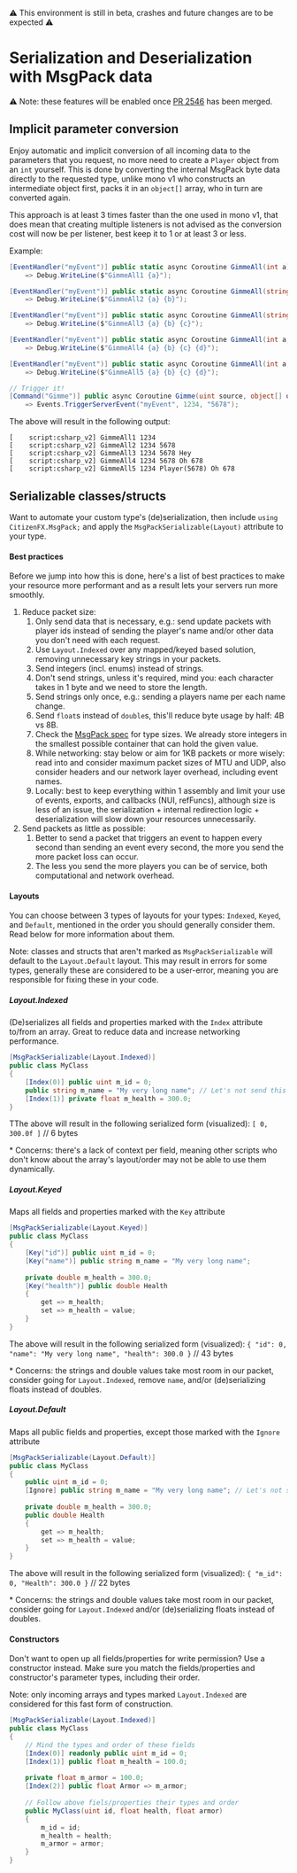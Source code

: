 ⚠️ This environment is still in beta, crashes and future changes are to be expected ⚠️
# Serialization and Deserialization with MsgPack data

⚠️ Note: these features will be enabled once [PR 2546](https://github.com/citizenfx/fivem/pull/2546) has been merged.

## Implicit parameter conversion
Enjoy automatic and implicit conversion of all incoming data to the parameters that you request, no more need to create a `Player` object from an `int` yourself. This is done by converting the internal MsgPack byte data directly to the requested type, unlike mono v1 who constructs an intermediate object first, packs it in an `object[]` array, who in turn are converted again.

This approach is at least 3 times faster than the one used in mono v1, that does mean that creating multiple listeners is not advised as the conversion cost will now be per listener, best keep it to 1 or at least 3 or less.

Example:
```csharp
[EventHandler("myEvent")] public static async Coroutine GimmeAll(int a)
	=> Debug.WriteLine($"GimmeAll1 {a}");

[EventHandler("myEvent")] public static async Coroutine GimmeAll(string a, int b)
	=> Debug.WriteLine($"GimmeAll2 {a} {b}");

[EventHandler("myEvent")] public static async Coroutine GimmeAll(string a, int b, string c = "Hey")
	=> Debug.WriteLine($"GimmeAll3 {a} {b} {c}");

[EventHandler("myEvent")] public static async Coroutine GimmeAll(int a, string b, string c = "Oh", int d = 678)
	=> Debug.WriteLine($"GimmeAll4 {a} {b} {c} {d}");

[EventHandler("myEvent")] public static async Coroutine GimmeAll(int a, Player b, string c = "Oh", int d = 678)
	=> Debug.WriteLine($"GimmeAll5 {a} {b} {c} {d}");

// Trigger it!
[Command("Gimme")] public async Coroutine Gimme(uint source, object[] objects, string raw)
	=> Events.TriggerServerEvent("myEvent", 1234, "5678");
```
The above will result in the following output:
```
[    script:csharp_v2] GimmeAll1 1234
[    script:csharp_v2] GimmeAll2 1234 5678
[    script:csharp_v2] GimmeAll3 1234 5678 Hey
[    script:csharp_v2] GimmeAll4 1234 5678 Oh 678
[    script:csharp_v2] GimmeAll5 1234 Player(5678) Oh 678
```


## Serializable classes/structs
Want to automate your custom type's (de)serialization, then include `﻿using CitizenFX.MsgPack;` and apply the `MsgPackSerializable(Layout)` attribute to your type.

#### Best practices
Before we jump into how this is done, here's a list of best practices to make your resource more performant and as a result lets your servers run more smoothly.
1. Reduce packet size:
	1. Only send data that is necessary, e.g.: send update packets with player ids instead of sending the player's name and/or other data you don't need with each request.
	2. Use `Layout.Indexed` over any mapped/keyed based solution, removing unnecessary key strings in your packets.
	3. Send integers (incl. enums) instead of strings.
	4. Don't send strings, unless it's required, mind you: each character takes in 1 byte and we need to store the length.
	5. Send strings only once, e.g.: sending a players name per each name change.
	6. Send `float`s instead of `double`s, this'll reduce byte usage by half: 4B vs 8B.
	7. Check the [MsgPack spec](https://github.com/msgpack/msgpack/blob/master/spec.md) for type sizes. We already store integers in the smallest possible container that can hold the given value.
	8. While networking: stay below or aim for 1KB packets or more wisely: read into and consider maximum packet sizes of MTU and UDP, also consider headers and our network layer overhead, including event names.
	9. Locally: best to keep everything within 1 assembly and limit your use of events, exports, and callbacks (NUI, refFuncs), although size is less of an issue, the serialization + internal redirection logic + deserialization will slow down your resources unnecessarily.
3. Send packets as little as possible:
	1. Better to send a packet that triggers an event to happen every second than sending an event every second, the more you send the more packet loss can occur.
	2. The less you send the more players you can be of service, both computational and network overhead.

#### Layouts
You can choose between 3 types of layouts for your types: `Indexed`, `Keyed`, and `Default`, mentioned in the order you should generally consider them. Read below for more information about them.

Note: classes and structs that aren't marked as `MsgPackSerializable` will default to the `Layout.Default` layout. This may result in errors for some types, generally these are considered to be a user-error, meaning you are responsible for fixing these in your code.

##### Layout.Indexed
(De)serializes all fields and properties marked with the `Index` attribute to/from an array. Great to reduce data and increase networking performance.
```csharp
[MsgPackSerializable(Layout.Indexed)]
public class MyClass
{
	[Index(0)] public uint m_id = 0;
	public string m_name = "My very long name"; // Let's not send this to reduce packet size, client/server should already know who this is with the given id
	[Index(1)] private float m_health = 300.0;
}
```
TThe above will result in the following serialized form (visualized): `[ 0, 300.0f ]` // 6 bytes

\* Concerns: there's a lack of context per field, meaning other scripts who don't know about the array's layout/order may not be able to use them dynamically.

##### Layout.Keyed
Maps all fields and properties marked with the `Key` attribute
```csharp
[MsgPackSerializable(Layout.Keyed)]
public class MyClass
{
	[Key("id")] public uint m_id = 0;
	[Key("name")] public string m_name = "My very long name";
	
	private double m_health = 300.0;
	[Key("health")] public double Health
	{
		get => m_health;
		set => m_health = value;
	}
}
```
The above will result in the following serialized form (visualized): `{ "id": 0, "name": "My very long name", "health": 300.0 }` // 43 bytes


\* Concerns: the strings and double values take most room in our packet, consider going for `Layout.Indexed`, remove `name`, and/or (de)serializing floats instead of doubles.

##### Layout.Default
Maps all public fields and properties, except those marked with the `Ignore` attribute
```csharp
[MsgPackSerializable(Layout.Default)]
public class MyClass
{
	public uint m_id = 0;
	[Ignore] public string m_name = "My very long name"; // Let's not send this to reduce packet size, client/server should already know who this is with the given id
	
	private double m_health = 300.0;
	public double Health
	{
		get => m_health;
		set => m_health = value;
	}
}
```
The above will result in the following serialized form (visualized): `{ "m_id": 0, "Health": 300.0 }` // 22 bytes

\* Concerns: the strings and double values take most room in our packet, consider going for `Layout.Indexed` and/or (de)serializing floats instead of doubles.

#### Constructors
Don't want to open up all fields/properties for write permission? Use a constructor instead. Make sure you match the fields/properties and constructor's parameter types, including their order.

Note: only incoming arrays and types marked `Layout.Indexed` are considered for this fast form of construction.

```csharp
[MsgPackSerializable(Layout.Indexed)]
public class MyClass
{
	// Mind the types and order of these fields
	[Index(0)] readonly public uint m_id = 0;
	[Index(1)] public float m_health = 100.0;
	
	private float m_armor = 100.0;
	[Index(2)] public float Armor => m_armor;
	
	// Follow above fiels/properties their types and order
	public MyClass(uint id, float health, float armor)
	{
		m_id = id;
		m_health = health;
		m_armor = armor;
	}
}
```
